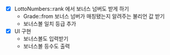 - [x] LottoNumbers::rank 에서 보너스 넘버도 받게 하기
  - Grade::from 보너스 넘버가 매칭됐는지 알려주는 불리언 값 받기
  - 보너스볼 일치 등급 추가
- [x] UI 구현
  - 보너스볼도 입력받기
  - 보너스볼 등수도 출력
